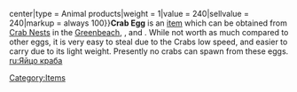 center\|type = Animal products\|weight = 1\|value = 240\|sellvalue =
240\|markup = always 100}}**Crab Egg** is an [item](Items.md "wikilink")
which can be obtained from [Crab Nests](Crab_Nest.md "wikilink") in the
[Greenbeach](Greenbeach.md "wikilink"), [](Howler_Maze.md), and [](The_Unwanted_Zone.md). While not worth as much compared to
other eggs, it is very easy to steal due to the Crabs low speed, and
easier to carry due to its light weight. Presently no crabs can spawn
from these eggs. [ru:Яйцо краба](ru:Яйцо_краба "wikilink")

[Category:Items](Category:Items "wikilink")